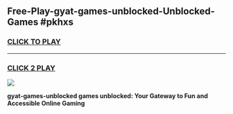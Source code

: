 
## Free-Play-gyat-games-unblocked-Unblocked-Games #pkhxs
<h3>
<a href="https://news.freeplayer.one?title=gyat-games-unblocked&ref=8M">CLICK TO PLAY</a></h3>
<hr>

<h3>
<a href="https://news.freeplayer.one?title=gyat-games-unblocked&ref=8M">CLICK 2 PLAY</a>
  
</h3>

<a href="https://news.freeplayer.one?title=gyat-games-unblocked&ref=8M"><img src="https://clearcache.store/games.png"></a>


**gyat-games-unblocked games unblocked: Your Gateway to Fun and Accessible Online Gaming**
